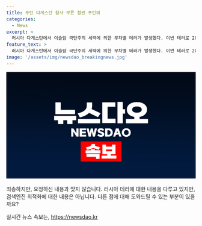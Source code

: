 ```yaml
---
title: 푸틴 다게스탄 참사 부른 철권 푸틴의
categories:
  - News
excerpt: >
  러시아 다게스탄에서 이슬람 극단주의 세력에 의한 무차별 테러가 발생했다. 이번 테러로 20명이 사망했고, 정교회 성당과 유대교 회당 등이 공격당했다. 아울러 미국 싱크탱크 전쟁연구소는 이번 테러를 이슬람국가(IS) 북코카서스 지부의 소행으로 보고 있다. 이러한 테러는 2000년대 초반부터 이슬람 분리주의자들의 활동으로 인해 발생한 것으로, 푸틴 대통령의 강력한 탄압 정책이 극단주의 세력을 더욱 키웠다는 비판이 나오고 있다. 러시아 당국은 이번 공격에 대한 실패를 안보체계가 취약해진 우크라이나 전쟁의 영향으로 설명하고 있다.
feature_text: >
  러시아 다게스탄에서 이슬람 극단주의 세력에 의한 무차별 테러가 발생했다. 이번 테러로 20명이 사망했고, 정교회 성당과 유대교 회당 등이 공격당했다. 아울러 미국 싱크탱크 전쟁연구소는 이번 테러를 이슬람국가(IS) 북코카서스 지부의 소행으로 보고 있다. 이러한 테러는 2000년대 초반부터 이슬람 분리주의자들의 활동으로 인해 발생한 것으로, 푸틴 대통령의 강력한 탄압 정책이 극단주의 세력을 더욱 키웠다는 비판이 나오고 있다. 러시아 당국은 이번 공격에 대한 실패를 안보체계가 취약해진 우크라이나 전쟁의 영향으로 설명하고 있다.
image: '/assets/img/newsdao_breakingnews.jpg'
---
```


<p><img src="/assets/img/newsdao_breakingnews.jpg" alt="pcversion 속보" /></p>

<p>죄송하지만, 요청하신 내용과 맞지 않습니다. 러시아 테러에 대한 내용을 다루고 있지만, 검색엔진 최적화에 대한 내용은 아닙니다. 다른 점에 대해 도와드릴 수 있는 부분이 있을까요?</p>
실시간 뉴스 속보는, <a href="https://newsdao.kr" rel="dofollow">https://newsdao.kr</a>


